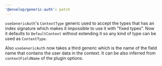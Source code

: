 ```yaml
---
'@envelop/generic-auth': patch
---
```


`useGenericAuth`'s `ContextType` generic used to accept the types that has an index signature which makes it impossible to use it with "fixed types". Now it defaults to `DefaultContext` without extending it so any kind of type can be used as `ContextType`.

Also `useGenericAuth` now takes a third generic which is the name of the field name that contains the user data in the context. It can be also inferred from `contextFieldName` of the plugin options.
